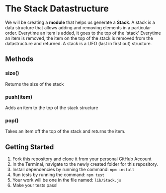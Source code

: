 # The Stack Datastructure

We will be creating a **module** that helps us generate a **Stack**.  A stack is a data structure that allows adding and removing elements in a particular order. Everytime an item is added, it goes to the top of the 'stack' Everytime an item is removed, the item on the top of the stack is removed from the datastructure and returned.  A stack is a LIFO (last in first out) structure.

## Methods

### size()
Returns the size of the stack


### push(item)
Adds an item to the top of the stack structure

### pop()
Takes an item off the top of the stack and returns the item.

## Getting Started
1. Fork this repository and clone it from your personal GitHub Account
1. In the Terminal, navigate to the newly created folder for this repository.
1. Install dependencies by running the command: `npm install`
1. Run tests by running the command: `npm test`
1. Your work will be one in the file named: `lib/Stack.js`
1. Make your tests pass!
